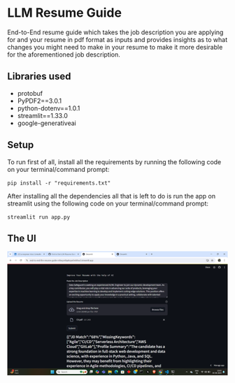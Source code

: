 # LLM Resume Guide
End-to-End resume guide which takes the job description you are applying for and your resume in pdf format as inputs and provides insights as to what changes you might need to make in your resume to make it more desirable for the aforementioned job description.

## Libraries used
* protobuf
* PyPDF2==3.0.1
* python-dotenv==1.0.1
* streamlit==1.33.0
* google-generativeai

## Setup
To run first of all, install all the requirements by running the following code on your terminal/command prompt:

```
pip install -r "requirements.txt"
```

After installing all the dependencies all that is left to do is run the app on streamlit using the following code on your terminal/command prompt:
```
streamlit run app.py
```
## The UI
![demo image](./images/Screenshot.png)
